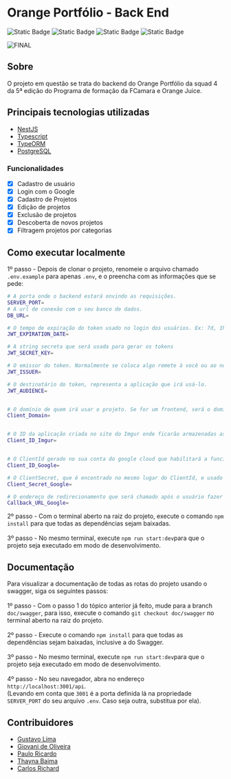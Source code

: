 # Orange Portfólio - Back End

![Static Badge](https://img.shields.io/badge/release%20date-february-orange)
![Static Badge](https://img.shields.io/badge/squad%204-orange)
![Static Badge](https://img.shields.io/badge/orange%20juice-orange)
![Static Badge](https://img.shields.io/badge/fcamara-orange)


![FINAL](https://github.com/Squad-4-Hackathon-FCamara/Back-End/assets/50846424/91e76f8f-1216-4a92-a51c-67fab77dd134)


## Sobre
O projeto em questão se trata do backend do Orange Portfólio da squad 4 da 5ª edição do Programa de formação da FCamara e Orange Juice.

## Principais tecnologias utilizadas
* [NestJS](https://nestjs.com/)
* [Typescript](https://www.typescriptlang.org/)
* [TypeORM](https://typeorm.io/)
* [PostgreSQL](https://www.postgresql.org/)

### Funcionalidades

- [x] Cadastro de usuário
- [x] Login com o Google
- [x] Cadastro de Projetos
- [x] Edição de projetos
- [x] Exclusão de projetos
- [x] Descoberta de novos projetos
- [x] Filtragem projetos por categorias

## Como executar localmente
1º passo - Depois de clonar o projeto, renomeie o arquivo chamado `.env.example` para apenas `.env`, e o preencha com as informações que se pede:
```bash
# A porta onde o backend estará onvindo as requisições.
SERVER_PORT=
# A url de conexão com o seu banco de dados.
DB_URL=

# O tempo de expiração do token usado no login dos usuários. Ex: 7d, 1h, 10s
JWT_EXPIRATION_DATE=

# A string secreta que será usada para gerar os tokens
JWT_SECRET_KEY=

# O emissor do token. Normalmente se coloca algo remete à você ou ao nome da sua aplicação.
JWT_ISSUER=

# O destinatário do token, representa a aplicação que irá usá-lo.
JWT_AUDIENCE=


# O domínio de quem irá usar o projeto. Se for um frontend, será o domínio dele. Ex: http://meudominio.com.br
Client_Domain=


# O ID da aplicação criada no site do Imgur onde ficarão armazenadas as imagens enviadas para dentro do projeto.
Client_ID_Imgur=


# O ClientId gerado no sua conta do google cloud que habilitará a funcionalidade de "login com o google" na aplicação.
Client_ID_Google=

# O ClientSecret, que é encontrado no mesmo lugar do ClientId, e usado para o mesmo propósito.
Client_Secret_Google=

# O endereço de redirecionamento que será chamado após o usuário fazer login usando o google na aplicação.
Callback_URL_Google=
```

2º passo - Com o terminal aberto na raiz do projeto, execute o comando `npm install` para que todas as dependências sejam baixadas. <br><br>
3º passo - No mesmo terminal, execute `npm run start:dev`para que o projeto seja executado em modo de desenvolvimento.


## Documentação
Para visualizar a documentação de todas as rotas do projeto usando o swagger, siga os seguintes passos:<br><br>
1º passo - Com o passo 1 do tópico anterior já feito, mude para a branch `doc/swagger`, para isso, execute o comando `git checkout doc/swagger` no terminal aberto na raiz do projeto.<br><br>
2º passo - Execute o comando `npm install` para que todas as dependências sejam baixadas, inclusive a do Swagger. <br><br>
3º passo - No mesmo terminal, execute `npm run start:dev`para que o projeto seja executado em modo de desenvolvimento.<br><br>
4º passo - No seu navegador, abra no endereço `http://localhost:3001/api`. <br>
(Levando em conta que `3001` é a porta definida lá na propriedade `SERVER_PORT` do seu arquivo `.env`. Caso seja outra, substitua por ela).


## Contribuidores

* [Gustavo Lima](https://github.com/gustas01)<br>
* [Giovani de Oliveira](https://github.com/Giovani-O)<br>
* [Paulo Ricardo](https://github.com/Paulo-Ricard0)<br>
* [Thayna Baima](https://github.com/thaynahakan)<br>
* [Carlos Richard](https://github.com/Crichard7)<br>
